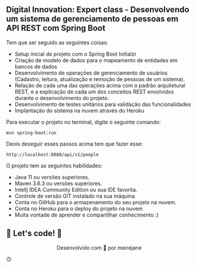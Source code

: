<h2>Digital Innovation: Expert class - Desenvolvendo um sistema de gerenciamento de pessoas em API REST com Spring Boot</h2>



Tem que ser seguido as seguintes coisas:

* Setup inicial de projeto com o Spring Boot Initialzr 
* Criação de modelo de dados para o mapeamento de entidades em bancos de dados
* Desenvolvimento de operações de gerenciamento de usuários (Cadastro, leitura, atualização e remoção de pessoas de um sistema).
* Relação de cada uma das operações acima com o padrão arquitetural REST, e a explicação de cada um dos conceitos REST envolvidos durante o desenvolvimento do projeto.
* Desenvolvimento de testes unitários para validação das funcionalidades
* Implantação do sistema na nuvem através do Heroku

Para executar o projeto no terminal, digite o seguinte comando:

```shell script
mvn spring-boot:run 
```

Deois deseguir esses passos acima tem que fazer esse:

```
http://localhost:8080/api/v1/people
```


O projeto tem as seguintes habilidades:

* Java 11 ou versões superiores.
* Maven 3.6.3 ou versões superiores.
* Intellj IDEA Community Edition ou sua IDE favorita.
* Controle de versão GIT instalado na sua máquina.
* Conta no GitHub para o armazenamento do seu projeto na nuvem.
* Conta no Heroku para o deploy do projeto na nuvem
* Muita vontade de aprender e compartilhar conhecimento :)

## 🚀 Let's code! 🚀
<p align="center">Desenvolvido com 💜 por meirejane</p> 🙃




